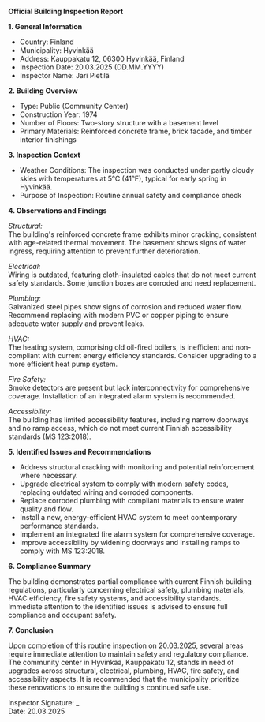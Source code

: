 **Official Building Inspection Report**

**1. General Information**

- Country: Finland
- Municipality: Hyvinkää
- Address: Kauppakatu 12, 06300 Hyvinkää, Finland
- Inspection Date: 20.03.2025 (DD.MM.YYYY)
- Inspector Name: Jari Pietilä

**2. Building Overview**

- Type: Public (Community Center)
- Construction Year: 1974
- Number of Floors: Two-story structure with a basement level
- Primary Materials: Reinforced concrete frame, brick facade, and timber interior finishings

**3. Inspection Context**

- Weather Conditions: The inspection was conducted under partly cloudy skies with temperatures at 5°C (41°F), typical for early spring in Hyvinkää.
- Purpose of Inspection: Routine annual safety and compliance check

**4. Observations and Findings**

*Structural:*  
The building's reinforced concrete frame exhibits minor cracking, consistent with age-related thermal movement. The basement shows signs of water ingress, requiring attention to prevent further deterioration.

*Electrical:*  
Wiring is outdated, featuring cloth-insulated cables that do not meet current safety standards. Some junction boxes are corroded and need replacement.

*Plumbing:*  
Galvanized steel pipes show signs of corrosion and reduced water flow. Recommend replacing with modern PVC or copper piping to ensure adequate water supply and prevent leaks.

*HVAC:*  
The heating system, comprising old oil-fired boilers, is inefficient and non-compliant with current energy efficiency standards. Consider upgrading to a more efficient heat pump system.

*Fire Safety:*  
Smoke detectors are present but lack interconnectivity for comprehensive coverage. Installation of an integrated alarm system is recommended.

*Accessibility:*  
The building has limited accessibility features, including narrow doorways and no ramp access, which do not meet current Finnish accessibility standards (MS 123:2018).

**5. Identified Issues and Recommendations**

- Address structural cracking with monitoring and potential reinforcement where necessary.
- Upgrade electrical system to comply with modern safety codes, replacing outdated wiring and corroded components.
- Replace corroded plumbing with compliant materials to ensure water quality and flow.
- Install a new, energy-efficient HVAC system to meet contemporary performance standards.
- Implement an integrated fire alarm system for comprehensive coverage.
- Improve accessibility by widening doorways and installing ramps to comply with MS 123:2018.

**6. Compliance Summary**

The building demonstrates partial compliance with current Finnish building regulations, particularly concerning electrical safety, plumbing materials, HVAC efficiency, fire safety systems, and accessibility standards. Immediate attention to the identified issues is advised to ensure full compliance and occupant safety.

**7. Conclusion**

Upon completion of this routine inspection on 20.03.2025, several areas require immediate attention to maintain safety and regulatory compliance. The community center in Hyvinkää, Kauppakatu 12, stands in need of upgrades across structural, electrical, plumbing, HVAC, fire safety, and accessibility aspects. It is recommended that the municipality prioritize these renovations to ensure the building's continued safe use.

Inspector Signature: _  
Date: 20.03.2025